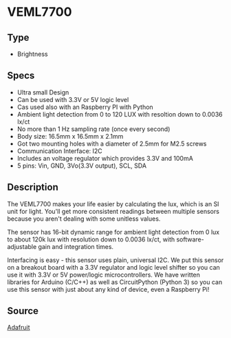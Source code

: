 # VEML7700

## Type

- Brightness

## Specs

- Ultra small Design
- Can be used with 3.3V or 5V logic level
- Cas used also with an Raspberry PI with Python
- Ambient light detection from 0 to 120 LUX with resoltion down to 0.0036 lx/ct
- No more than 1 Hz sampling rate (once every second)
- Body size: 16.5mm x 16.5mm x 2.1mm
- Got two mounting holes with a diameter of 2.5mm for M2.5 screws
- Communication Interface: I2C
- Includes an voltage regulator which provides 3.3V and 100mA
- 5 pins: Vin, GND, 3Vo(3.3V output), SCL, SDA 

## Description

The VEML7700 makes your life easier by calculating the lux, which is an SI unit for light. You'll get more consistent readings between multiple sensors because you aren't dealing with some unitless values.

The sensor has 16-bit dynamic range for ambient light detection from 0 lux to about 120k lux with resolution down to 0.0036 lx/ct, with software-adjustable gain and integration times.

Interfacing is easy - this sensor uses plain, universal I2C. We put this sensor on a breakout board with a 3.3V regulator and logic level shifter so you can use it with 3.3V or 5V power/logic microcontrollers. We have written libraries for Arduino (C/C++) as well as CircuitPython (Python 3) so you can use this sensor with just about any kind of device, even a Raspberry Pi!

## Source
[Adafruit](https://learn.adafruit.com/adafruit-veml7700)
